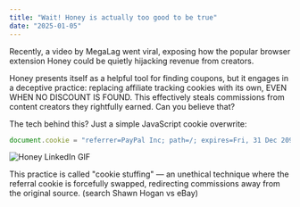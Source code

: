 ```yaml
---
title: "Wait! Honey is actually too good to be true"
date: "2025-01-05"
---
```



Recently, a video by MegaLag went viral, exposing how the popular browser extension Honey could be quietly hijacking revenue from creators.

Honey presents itself as a helpful tool for finding coupons, but it engages in a deceptive practice: replacing affiliate tracking cookies with its own, EVEN WHEN NO DISCOUNT IS FOUND. This effectively steals commissions from content creators they rightfully earned. Can you believe that?

The tech behind this? Just a simple JavaScript cookie overwrite:
```javascript
document.cookie = "referrer=PayPal Inc; path=/; expires=Fri, 31 Dec 2090 23:59:59 GMT";
```
![Honey LinkedIn GIF](/images/honey-linkedin.gif)

This practice is called "cookie stuffing" — an unethical technique where the referral cookie is forcefully swapped, redirecting commissions away from the original source. (search Shawn Hogan vs eBay)
